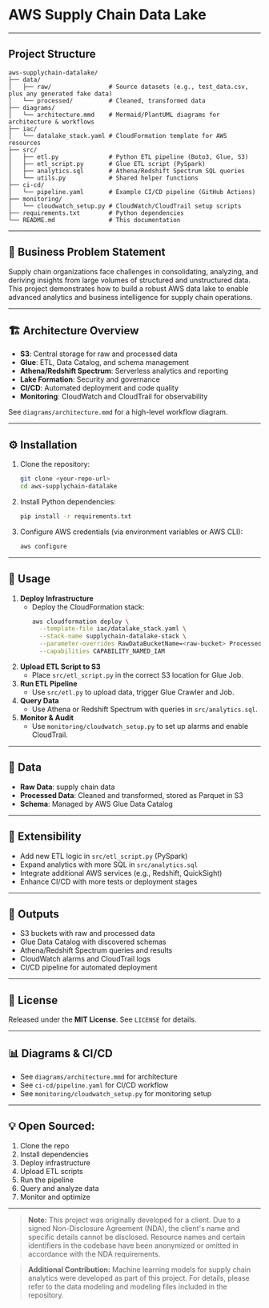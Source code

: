 # AWS Supply Chain Data Lake

---

##  Project Structure

```
aws-supplychain-datalake/
├── data/
│   ├── raw/                # Source datasets (e.g., test_data.csv, plus any generated fake data)
│   └── processed/          # Cleaned, transformed data
├── diagrams/
│   └── architecture.mmd    # Mermaid/PlantUML diagrams for architecture & workflows
├── iac/
│   └── datalake_stack.yaml # CloudFormation template for AWS resources
├── src/
│   ├── etl.py              # Python ETL pipeline (Boto3, Glue, S3)
│   ├── etl_script.py       # Glue ETL script (PySpark)
│   ├── analytics.sql       # Athena/Redshift Spectrum SQL queries
│   └── utils.py            # Shared helper functions
├── ci-cd/
│   └── pipeline.yaml       # Example CI/CD pipeline (GitHub Actions)
├── monitoring/
│   └── cloudwatch_setup.py # CloudWatch/CloudTrail setup scripts
├── requirements.txt        # Python dependencies
└── README.md               # This documentation
```

---

## 🏢 Business Problem Statement

Supply chain organizations face challenges in consolidating, analyzing, and deriving insights from large volumes of structured and unstructured data. This project demonstrates how to build a robust AWS data lake to enable advanced analytics and business intelligence for supply chain operations.

---

## 🏗️ Architecture Overview

- **S3**: Central storage for raw and processed data
- **Glue**: ETL, Data Catalog, and schema management
- **Athena/Redshift Spectrum**: Serverless analytics and reporting
- **Lake Formation**: Security and governance
- **CI/CD**: Automated deployment and code quality
- **Monitoring**: CloudWatch and CloudTrail for observability

See `diagrams/architecture.mmd` for a high-level workflow diagram.

---

## ⚙️ Installation

1. Clone the repository:
   ```bash
   git clone <your-repo-url>
   cd aws-supplychain-datalake
   ```
2. Install Python dependencies:
   ```bash
   pip install -r requirements.txt
   ```
3. Configure AWS credentials (via environment variables or AWS CLI):
   ```bash
   aws configure
   ```

---

## 🚀 Usage

1. **Deploy Infrastructure**
   - Deploy the CloudFormation stack:
     ```bash
     aws cloudformation deploy \
       --template-file iac/datalake_stack.yaml \
       --stack-name supplychain-datalake-stack \
       --parameter-overrides RawDataBucketName=<raw-bucket> ProcessedDataBucketName=<processed-bucket> \
       --capabilities CAPABILITY_NAMED_IAM
     ```
2. **Upload ETL Script to S3**
   - Place `src/etl_script.py` in the correct S3 location for Glue Job.
3. **Run ETL Pipeline**
   - Use `src/etl.py` to upload data, trigger Glue Crawler and Job.
4. **Query Data**
   - Use Athena or Redshift Spectrum with queries in `src/analytics.sql`.
5. **Monitor & Audit**
   - Use `monitoring/cloudwatch_setup.py` to set up alarms and enable CloudTrail.

---

## 🧠 Data

- **Raw Data**:  supply chain data
- **Processed Data**: Cleaned and transformed, stored as Parquet in S3
- **Schema**: Managed by AWS Glue Data Catalog

---

## 🤩 Extensibility

- Add new ETL logic in `src/etl_script.py` (PySpark)
- Expand analytics with more SQL in `src/analytics.sql`
- Integrate additional AWS services (e.g., Redshift, QuickSight)
- Enhance CI/CD with more tests or deployment stages

---

## 🎯 Outputs

- S3 buckets with raw and processed data
- Glue Data Catalog with discovered schemas
- Athena/Redshift Spectrum queries and results
- CloudWatch alarms and CloudTrail logs
- CI/CD pipeline for automated deployment

---

## 📄 License

Released under the **MIT License**. See `LICENSE` for details.

---

## 📊 Diagrams & CI/CD

- See `diagrams/architecture.mmd` for architecture
- See `ci-cd/pipeline.yaml` for CI/CD workflow
- See `monitoring/cloudwatch_setup.py` for monitoring setup

---

## 💡 Open Sourced:

1. Clone the repo
2. Install dependencies
3. Deploy infrastructure
4. Upload ETL scripts
5. Run the pipeline
6. Query and analyze data
7. Monitor and optimize

---
> **Note:** This project was originally developed for a client. Due to a signed Non-Disclosure Agreement (NDA), the client's name and specific details cannot be disclosed. Resource names and certain identifiers in the codebase have been anonymized or omitted in accordance with the NDA requirements.

> **Additional Contribution:** Machine learning models for supply chain analytics were developed as part of this project. For details, please refer to the data modeling and modeling files included in the repository.

